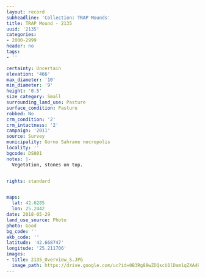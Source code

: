 ```yaml
---
layout: record
subheadline: 'Collection: TRAP Mounds'
title: TRAP Mound - 2135
uuid: '2135'
categories:
- 2000-2999
header: no
tags:
- ''

certainty: Uncertain
elevation: '466'
max_diameter: '10'
min_diameter: '9'
height: '0.5'
size_category: Small
surrounding_land_use: Pasture
surface_condition: Pasture
robbed: No
crm_condition: '2'
crm_intactness: '2'
campaign: '2011'
source: Survey
municipality: Gorno Sahrane necropolis
locality: ''
bgcode: DS001
notes: |-
  Vegetation, stones on top.


rights: standard


maps:
  lat: 42.6285
  lon: 25.2442
date: 2018-05-29
land_use_source: Photo
photo: Good
bg_code: ''
akb_code: ''
latitude: '42.668747'
longitude: '25.211706'
images:
- title: 2135_Overview_S.JPG
  image_path: https://drive.google.com/uc?id=0B3Rg88wZDQscU1lDam1qZXA4Rlk
---
```

